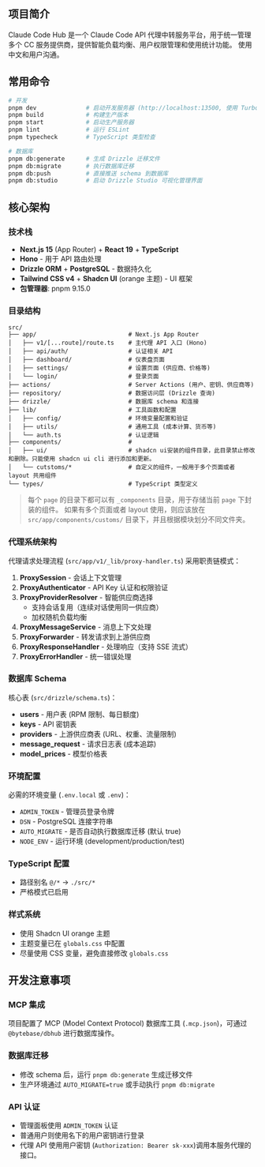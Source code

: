 
## 项目简介

Claude Code Hub 是一个 Claude Code API 代理中转服务平台，用于统一管理多个 CC 服务提供商，提供智能负载均衡、用户权限管理和使用统计功能。
使用中文和用户沟通。

## 常用命令

```bash
# 开发
pnpm dev              # 启动开发服务器 (http://localhost:13500, 使用 Turbopack, 当前已经启动, 直接调用即可。)
pnpm build            # 构建生产版本
pnpm start            # 启动生产服务器
pnpm lint             # 运行 ESLint
pnpm typecheck        # TypeScript 类型检查

# 数据库
pnpm db:generate      # 生成 Drizzle 迁移文件
pnpm db:migrate       # 执行数据库迁移
pnpm db:push          # 直接推送 schema 到数据库
pnpm db:studio        # 启动 Drizzle Studio 可视化管理界面
```

## 核心架构

### 技术栈
- **Next.js 15** (App Router) + **React 19** + **TypeScript**
- **Hono** - 用于 API 路由处理
- **Drizzle ORM** + **PostgreSQL** - 数据持久化
- **Tailwind CSS v4** + **Shadcn UI** (orange 主题) - UI 框架
- **包管理器**: pnpm 9.15.0

### 目录结构
```
src/
├── app/                          # Next.js App Router
│   ├── v1/[...route]/route.ts    # 主代理 API 入口 (Hono)
│   ├── api/auth/                 # 认证相关 API
│   ├── dashboard/                # 仪表盘页面
│   ├── settings/                 # 设置页面 (供应商、价格等)
│   └── login/                    # 登录页面
├── actions/                      # Server Actions (用户、密钥、供应商等)
├── repository/                   # 数据访问层 (Drizzle 查询)
├── drizzle/                      # 数据库 schema 和连接
├── lib/                          # 工具函数和配置
│   ├── config/                   # 环境变量配置和验证
│   ├── utils/                    # 通用工具 (成本计算、货币等)
│   └── auth.ts                   # 认证逻辑
├── components/                   # 
│   ├── ui/                       # shadcn ui安装的组件目录，此目录禁止修改和删除。只能使用 shadcn ui cli 进行添加和更新。
│   └── cutstoms/*                # 自定义的组件，一般用于多个页面或者 layout 共用组件
└── types/                        # TypeScript 类型定义
```

> 每个 `page` 的目录下都可以有 `_components` 目录，用于存储当前 `page` 下封装的组件。
> 如果有多个页面或者 layout 使用，则应该放在 `src/app/components/customs/` 目录下，并且根据模块划分不同文件夹。



### 代理系统架构

代理请求处理流程 (`src/app/v1/_lib/proxy-handler.ts`) 采用职责链模式：

1. **ProxySession** - 会话上下文管理
2. **ProxyAuthenticator** - API Key 认证和权限验证
3. **ProxyProviderResolver** - 智能供应商选择
   - 支持会话复用（连续对话使用同一供应商）
   - 加权随机负载均衡
4. **ProxyMessageService** - 消息上下文处理
5. **ProxyForwarder** - 转发请求到上游供应商
6. **ProxyResponseHandler** - 处理响应（支持 SSE 流式）
7. **ProxyErrorHandler** - 统一错误处理

### 数据库 Schema

核心表 (`src/drizzle/schema.ts`)：
- **users** - 用户表 (RPM 限制、每日额度)
- **keys** - API 密钥表
- **providers** - 上游供应商表 (URL、权重、流量限制)
- **message_request** - 请求日志表 (成本追踪)
- **model_prices** - 模型价格表

### 环境配置

必需的环境变量 (`.env.local` 或 `.env`)：
- `ADMIN_TOKEN` - 管理员登录令牌
- `DSN` - PostgreSQL 连接字符串
- `AUTO_MIGRATE` - 是否自动执行数据库迁移 (默认 true)
- `NODE_ENV` - 运行环境 (development/production/test)

### TypeScript 配置
- 路径别名 `@/*` → `./src/*`
- 严格模式已启用

### 样式系统
- 使用 Shadcn UI orange 主题
- 主题变量已在 `globals.css` 中配置
- 尽量使用 CSS 变量，避免直接修改 `globals.css`

## 开发注意事项

### MCP 集成
项目配置了 MCP (Model Context Protocol) 数据库工具 (`.mcp.json`)，可通过 `@bytebase/dbhub` 进行数据库操作。

### 数据库迁移
- 修改 schema 后，运行 `pnpm db:generate` 生成迁移文件
- 生产环境通过 `AUTO_MIGRATE=true` 或手动执行 `pnpm db:migrate`

### API 认证
- 管理面板使用 `ADMIN_TOKEN` 认证
- 普通用户则使用名下的用户密钥进行登录
- 代理 API 使用用户密钥 (`Authorization: Bearer sk-xxx`)调用本服务代理的接口。
